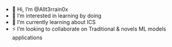 - 👋 Hi, I’m @Allt3rrain0x
- 👀 I’m interested in learning by doing
- 🌱 I’m currently learning about ICS
- ⚡ I’m looking to collaborate on Traditional & novels ML models applications

<!---
Allt3rrain0x/Allt3rrain0x is a ✨ special ✨ repository because its `README.md` (this file) appears on your GitHub profile.
You can click the Preview link to take a look at your changes.
--->
